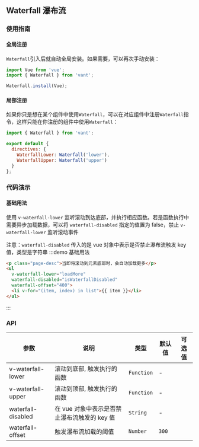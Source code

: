 ## Waterfall 瀑布流

### 使用指南

#### 全局注册

`Waterfall`引入后就自动全局安装。如果需要，可以再次手动安装：

```js
import Vue from 'vue';
import { Waterfall } from 'vant';

Waterfall.install(Vue);
```

#### 局部注册

如果你只是想在某个组件中使用`Waterfall`，可以在对应组件中注册`Waterfall`指令，这样只能在你注册的组件中使用`Waterfall`：

```js
import { Waterfall } from 'vant';

export default {
  directives: {
    WaterfallLower: Waterfall('lower'),
    WaterfallUpper: Waterfall('upper')
  }
};
```

### 代码演示

<script>
import { Waterfall } from 'packages';

export default {
  data() {
    return {
      list: [1, 2, 3, 4, 5, 6, 7, 8, 9, 10],
      loading: false,
      finished: false
    };
  },

  directives: {
    WaterfallLower: Waterfall('lower'),
    WaterfallUpper: Waterfall('upper')
  },

  methods: {
    loadMore() {
      if (this.list.length >= 50) {
        this.finished = true;
        return;
      }

      this.loading = true;
      setTimeout(() => {
        let lastNumber = this.list[this.list.length - 1];
        for (let i = 0; i < 5; i ++) {
          lastNumber += 1;
          this.list.push(lastNumber);
        }
        this.loading = false;
      }, 200);
    }
  },
  computed: {
    isWaterfallDisabled() {
      return this.loading || this.finished;
    }
  }
};
</script>

<style>
.demo-waterfall {
  ul {
    max-height: 360px;
    overflow: scroll;
    border-top: 1px solid #e5e5e5;
  }
  li {
    line-height: 50px;
    border-bottom: 1px solid #e5e5e5;
    background: #fff;
    text-align: center;
  }
  .page-desc {
    padding: 5px 0;
    line-height: 1.4;
    font-size: 14px;
    text-align: center;
    color: #666;
  }
}
</style>

#### 基础用法
使用 `v-waterfall-lower` 监听滚动到达底部，并执行相应函数。若是函数执行中需要异步加载数据，可以将 `waterfall-disabled` 指定的值置为 false，禁止 `v-waterfall-lower` 监听滚动事件

注意：`waterfall-disabled` 传入的是 vue 对象中表示是否禁止瀑布流触发 key 值，类型是字符串
:::demo 基础用法
```html
<p class="page-desc">当即将滚动到元素底部时，会自动加载更多</p>
<ul
  v-waterfall-lower="loadMore"
  waterfall-disabled="isWaterfallDisabled"
  waterfall-offset="400">
  <li v-for="(item, index) in list">{{ item }}</li>
</ul>
```
:::

### API

| 参数       | 说明      | 类型       | 默认值       | 可选值       |
|-----------|-----------|-----------|-------------|-------------|
| v-waterfall-lower | 滚动到底部, 触发执行的函数 | `Function`  | - |  |
| v-waterfall-upper | 滚动到顶部, 触发执行的函数 | `Function`  | - |  |
| waterfall-disabled | 在 vue 对象中表示是否禁止瀑布流触发的 key 值 | `String`  | - |  |
| waterfall-offset | 触发瀑布流加载的阈值 | `Number`  | `300` |   |

